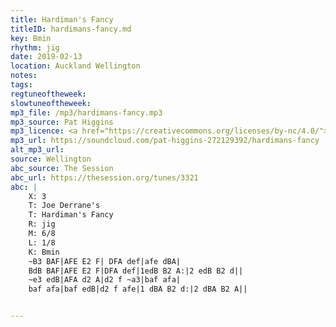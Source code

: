 ```yaml
---
title: Hardiman's Fancy
titleID: hardimans-fancy.md
key: Bmin
rhythm: jig
date: 2019-02-13
location: Auckland Wellington
notes:
tags:
regtuneoftheweek:
slowtuneoftheweek:
mp3_file: /mp3/hardimans-fancy.mp3
mp3_source: Pat Higgins
mp3_licence: <a href="https://creativecommons.org/licenses/by-nc/4.0/">CC-BY-NC-4.0</a>
mp3_url: https://soundcloud.com/pat-higgins-272129392/hardimans-fancy
alt_mp3_url:
source: Wellington
abc_source: The Session
abc_url: https://thesession.org/tunes/3321
abc: |
    X: 3
    T: Joe Derrane's
    T: Hardiman's Fancy
    R: jig
    M: 6/8
    L: 1/8
    K: Bmin
    ~B3 BAF|AFE E2 F| DFA def|afe dBA|
    BdB BAF|AFE E2 F|DFA def|1edB B2 A:|2 edB B2 d||
    ~e3 edB|AFA d2 A|d2 f ~a3|baf afa|
    baf afa|baf edB|d2 f afe|1 dBA B2 d:|2 dBA B2 A||


---
```

